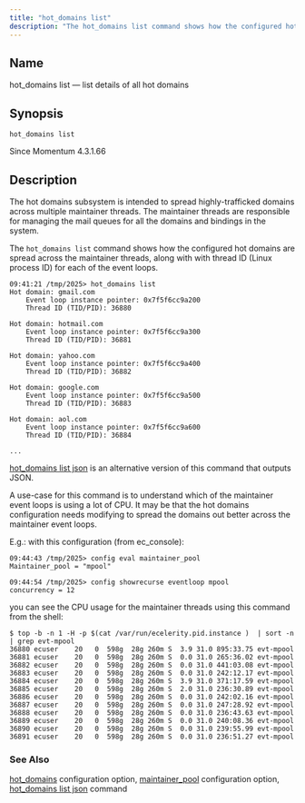 ```yaml
---
title: "hot_domains list"
description: "The hot_domains list command shows how the configured hot domains are spread across the maintainer threads, along with with thread ID (Linux process ID) for each of the event loops."
---
```


<a name="console_commands.hot_domains_list"></a>
## Name

hot_domains list — list details of all hot domains

## Synopsis

`hot_domains list`

Since Momentum 4.3.1.66

<a name="idp12989329"></a>
## Description

The hot domains subsystem is intended to spread highly-trafficked domains across multiple maintainer threads. The maintainer threads are responsible for managing the mail queues for all the domains and bindings in the system.

The `hot_domains list` command shows how the configured hot domains are spread across the maintainer threads, along with with thread ID (Linux process ID) for each of the event loops.

```
09:41:21 /tmp/2025> hot_domains list
Hot domain: gmail.com
	Event loop instance pointer: 0x7f5f6cc9a200
	Thread ID (TID/PID): 36880

Hot domain: hotmail.com
	Event loop instance pointer: 0x7f5f6cc9a300
	Thread ID (TID/PID): 36881

Hot domain: yahoo.com
	Event loop instance pointer: 0x7f5f6cc9a400
	Thread ID (TID/PID): 36882

Hot domain: google.com
	Event loop instance pointer: 0x7f5f6cc9a500
	Thread ID (TID/PID): 36883

Hot domain: aol.com
	Event loop instance pointer: 0x7f5f6cc9a600
	Thread ID (TID/PID): 36884

...
```

[hot_domains list json](/momentum/4/console-commands/hot-domains-list-json) is an alternative version of this command that outputs JSON.

A use-case for this command is to understand which of the maintainer event loops is using a lot of CPU. It may be that the hot domains configuration needs modifying to spread the domains out better across the maintainer event loops.

E.g.: with this configuration (from ec_console):

```
09:44:43 /tmp/2025> config eval maintainer_pool
Maintainer_pool = "mpool"

09:44:54 /tmp/2025> config showrecurse eventloop mpool
concurrency = 12
```

you can see the CPU usage for the maintainer threads using this command from the shell:

```
$ top -b -n 1 -H -p $(cat /var/run/ecelerity.pid.instance )  | sort -n | grep evt-mpool
36880 ecuser    20   0  598g  28g 260m S  3.9 31.0 895:33.75 evt-mpool
36881 ecuser    20   0  598g  28g 260m S  0.0 31.0 265:36.02 evt-mpool
36882 ecuser    20   0  598g  28g 260m S  0.0 31.0 441:03.08 evt-mpool
36883 ecuser    20   0  598g  28g 260m S  0.0 31.0 242:12.17 evt-mpool
36884 ecuser    20   0  598g  28g 260m S  3.9 31.0 371:17.59 evt-mpool
36885 ecuser    20   0  598g  28g 260m S  2.0 31.0 236:30.89 evt-mpool
36886 ecuser    20   0  598g  28g 260m S  0.0 31.0 242:02.16 evt-mpool
36887 ecuser    20   0  598g  28g 260m S  0.0 31.0 247:28.92 evt-mpool
36888 ecuser    20   0  598g  28g 260m S  0.0 31.0 236:43.63 evt-mpool
36889 ecuser    20   0  598g  28g 260m S  0.0 31.0 240:08.36 evt-mpool
36890 ecuser    20   0  598g  28g 260m S  0.0 31.0 239:55.99 evt-mpool
36891 ecuser    20   0  598g  28g 260m S  0.0 31.0 236:51.27 evt-mpool
```

### See Also

[hot_domains](/momentum/4/config/ref-hot-domains) configuration option,
[maintainer_pool](/momentum/4/config/ref-maintainer-pool) configuration option,
[hot_domains list json](/momentum/4/console-commands/hot-domains-list-json) command

